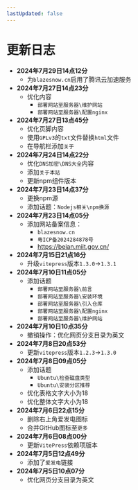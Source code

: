 ```yaml
---
lastUpdated: false
---
```


# 更新日志

- **2024年7月29日14点12分**
  - 为```blazesnow.cn```启用了腾讯云加速服务
- **2024年7月27日14点23分**
  - 优化内容
    - ```部署网站至服务器\维护网站```
    - ```部署网站至服务器\配置nginx```
- **2024年7月27日13点45分**
  - 优化页脚内容
  - 使用```GPLv3```的```txt```文件替换```html```文件
  - 在导航栏添加```关于```
- **2024年7月24日14点22分**
  - 优化```DNS加密\DNS大全```内容
  - 添加```关于本站```
  - 更新npm组件版本
- **2024年7月23日14点37分**
  - 更换npm源
  - 添加话题：```Nodejs相关\npm换源```
- **2024年7月23日14点05分**
  - 添加网站备案信息：
    - ```blazesnow.cn```
    - ```粤ICP备2024284878号```
    - <https://beian.miit.gov.cn/>
- **2024年7月15日21点16分**
  - 升级```vitepress```版本```1.3.0```->```1.3.1```
- **2024年7月10日11点05分**
  - 添加话题
    - ```部署网站至服务器\前言```
    - ```部署网站至服务器\安装环境```
    - ```部署网站至服务器\引入仓库```
    - ```部署网站至服务器\配置nginx```
    - ```部署网站至服务器\维护网站```
- **2024年7月10日10点35分**
  - 撤销操作：优化网页分支目录为英文
- **2024年7月8日20点53分**
  - 更新```vitepress```版本```1.2.3```->```1.3.0```
- **2024年7月8日09点05分**
  - 添加话题
    - ```Ubuntu\检查磁盘类型```
    - ```Ubuntu\安装分区推荐```
  - 优化表格文字大小为18
  - 优化整体文字大小为18
- **2024年7月6日22点15分**
  - 删除右上角爱发电图标
  - 合并GitHub图标至```更多```
- **2024年7月6日08点00分**
  - 更新```VitePress```依赖项版本
- **2024年7月5日12点49分**
  - 添加了```爱发电```链接
- **2024年7月5日10点07分**
  - 优化网页分支目录为英文
